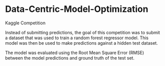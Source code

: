 # Data-Centric-Model-Optimization
Kaggle Competition

Instead of submitting predictions, the goal of this competition was to submit a dataset that was used to train a random forest regressor model. This model was then be used to make predictions against a hidden test dataset. 

The model was evaluated using the Root Mean Square Error (RMSE) between the model predictions and ground truth of the test set.
